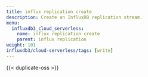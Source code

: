 ```yaml
---
title: influx replication create
description: Create an InfluxDB replication stream.
menu:
  influxdb3_cloud_serverless:
    name: influx replication create
    parent: influx replication
weight: 101
influxdb3/cloud-serverless/tags: [write]
---
```


{{< duplicate-oss >}}
